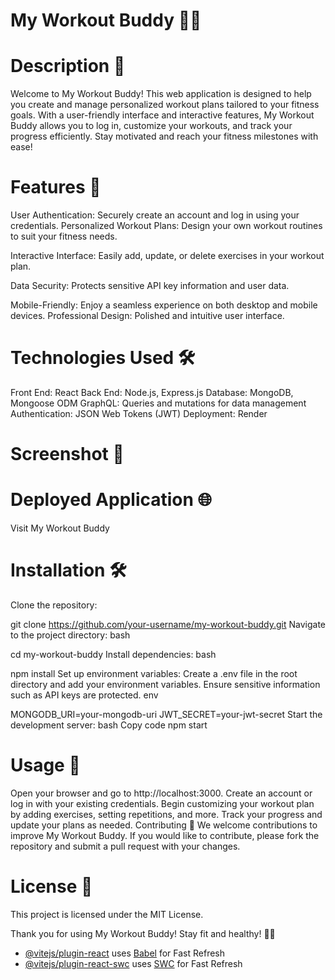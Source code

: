 # My Workout Buddy 🏋️‍♂️

# Description 📝
Welcome to My Workout Buddy! This web application is designed to help you create and manage personalized workout plans tailored to your fitness goals. With a user-friendly interface and interactive features, My Workout Buddy allows you to log in, customize your workouts, and track your progress efficiently. Stay motivated and reach your fitness milestones with ease!

# Features 🌟
User Authentication: Securely create an account and log in using your credentials.
Personalized Workout Plans: Design your own workout routines to suit your fitness needs.

Interactive Interface: Easily add, update, or delete exercises in your workout plan.

Data Security: Protects sensitive API key information and user data.

Mobile-Friendly: Enjoy a seamless experience on both desktop and mobile devices.
Professional Design: Polished and intuitive user interface.

# Technologies Used 🛠️
Front End: React
Back End: Node.js, Express.js
Database: MongoDB, Mongoose ODM
GraphQL: Queries and mutations for data management
Authentication: JSON Web Tokens (JWT)
Deployment: Render

# Screenshot 📸

# Deployed Application 🌐
Visit My Workout Buddy

# Installation 🛠️
Clone the repository:

git clone https://github.com/your-username/my-workout-buddy.git
Navigate to the project directory:
bash

cd my-workout-buddy
Install dependencies:
bash

npm install
Set up environment variables:
Create a .env file in the root directory and add your environment variables. Ensure sensitive information such as API keys are protected.
env

MONGODB_URI=your-mongodb-uri
JWT_SECRET=your-jwt-secret
Start the development server:
bash
Copy code
npm start

# Usage 🚀
Open your browser and go to http://localhost:3000.
Create an account or log in with your existing credentials.
Begin customizing your workout plan by adding exercises, setting repetitions, and more.
Track your progress and update your plans as needed.
Contributing 🤝
We welcome contributions to improve My Workout Buddy. If you would like to contribute, please fork the repository and submit a pull request with your changes.

# License 📄
This project is licensed under the MIT License.

Thank you for using My Workout Buddy! Stay fit and healthy! 🏋️‍♂️

- [@vitejs/plugin-react](https://github.com/vitejs/vite-plugin-react/blob/main/packages/plugin-react/README.md) uses [Babel](https://babeljs.io/) for Fast Refresh
- [@vitejs/plugin-react-swc](https://github.com/vitejs/vite-plugin-react-swc) uses [SWC](https://swc.rs/) for Fast Refresh
